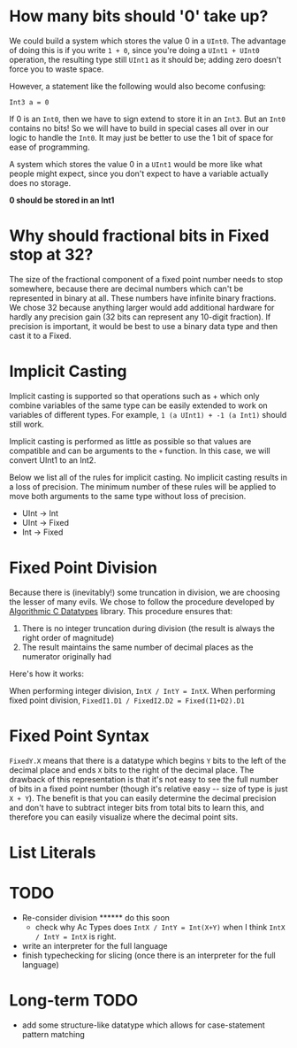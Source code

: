 # How many bits should '0' take up?

We could build a system which stores the value 0 in a `UInt0`. The advantage of doing this is if you write `1 + 0`, since you're doing a `UInt1 + UInt0` operation, the resulting type still `UInt1` as it should be; adding zero doesn't force you to waste space.  

However, a statement like the following would also become confusing:

```
Int3 a = 0
```

If 0 is an `Int0`, then we have to sign extend to store it in an `Int3`. But an `Int0` contains no bits! So we will have to build in special cases all over in our logic to handle the `Int0`. It may just be better to use the 1 bit of space for ease of programming.

A system which stores the value 0 in a `UInt1` would be more like what people might expect, since you don't expect to have a variable actually does no storage.

**0 should be stored in an Int1**


# Why should fractional bits in Fixed stop at 32?

The size of the fractional component of a fixed point number needs to stop somewhere, because there are decimal numbers which can't be represented in binary at all. These numbers have infinite binary fractions. We chose 32 because anything larger would add additional hardware for hardly any precision gain (32 bits can represent any 10-digit fraction). If precision is important, it would be best to use a binary data type and then cast it to a Fixed.

# Implicit Casting

Implicit casting is supported so that operations such as + which only combine variables of the same type can be easily extended to work on variables of different types. For example, `1 (a UInt1) + -1 (a Int1)` should still work.

Implicit casting is performed as little as possible so that values are compatible and can be arguments to the `+` function. In this case, we will convert UInt1 to an Int2.

Below we list all of the rules for implicit casting. No implicit casting results in a loss of precision. The minimum number of these rules will be applied to move both arguments to the same type without loss of precision.

 * UInt -> Int
 * UInt -> Fixed
 * Int -> Fixed

# Fixed Point Division

Because there is (inevitably!) some truncation in division, we are choosing the lesser of many evils. We chose to follow the procedure developed by [Algorithmic C Datatypes](https://github.com/hlslibs/ac_types/blob/master/pdfdocs/ac_datatypes_ref.pdf) library. This procedure ensures that:

 1. There is no integer truncation during division (the result is always the right order of magnitude)
 2. The result maintains the same number of decimal places as the numerator originally had

Here's how it works:

When performing integer division, `IntX / IntY = IntX`.
When performing fixed point division, `FixedI1.D1 / FixedI2.D2 = Fixed(I1+D2).D1`

# Fixed Point Syntax

`FixedY.X` means that there is a datatype which begins `Y` bits to the left of the decimal place and ends `X` bits to the right of the decimal place. The drawback of this representation is that it's not easy to see the full number of bits in a fixed point number (though it's relative easy -- size of type is just `X + Y`). The benefit is that you can easily determine the decimal precision and don't have to subtract integer bits from total bits to learn this, and therefore you can easily visualize where the decimal point sits.

# List Literals

# TODO

 * Re-consider division ****** do this soon
    - check why Ac Types does `IntX / IntY = Int(X+Y)` when I think `IntX / IntY = IntX` is right.
 * write an interpreter for the full language
 * finish typechecking for slicing (once there is an interpreter for the full language)

# Long-term TODO
 * add some structure-like datatype which allows for case-statement pattern matching
